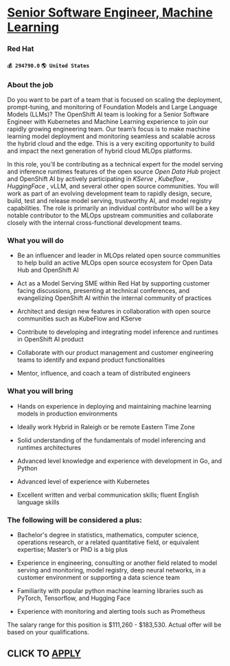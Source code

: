 # [Senior Software Engineer, Machine Learning](https://www.remotewlb.com/apply/senior-software-engineer-machine-learning-70255)  
### Red Hat  
#### `💰 294790.0` `🌎 United States`  

### About the job

Do you want to be part of a team that is focused on scaling the deployment, prompt-tuning, and monitoring of Foundation Models and Large Language Models (LLMs)? The OpenShift AI team is looking for a Senior Software Engineer with Kubernetes and Machine Learning experience to join our rapidly growing engineering team. Our team’s focus is to make machine learning model deployment and monitoring seamless and scalable across the hybrid cloud and the edge. This is a very exciting opportunity to build and impact the next generation of hybrid cloud MLOps platforms.

In this role, you'll be contributing as a technical expert for the model serving and inference runtimes features of the open source _Open Data Hub_ project and OpenShift AI by actively participating in _KServe_ , _Kubeflow_ , _HuggingFace_ , vLLM, and several other open source communities. You will work as part of an evolving development team to rapidly design, secure, build, test and release model serving, trustworthy AI, and model registry capabilities. The role is primarily an individual contributor who will be a key notable contributor to the MLOps upstream communities and collaborate closely with the internal cross-functional development teams.

### What you will do

  * Be an influencer and leader in MLOps related open source communities to help build an active MLOps open source ecosystem for Open Data Hub and OpenShift AI

  * Act as a Model Serving SME within Red Hat by supporting customer facing discussions, presenting at technical conferences, and evangelizing OpenShift AI within the internal community of practices

  * Architect and design new features in collaboration with open source communities such as KubeFlow and KServe

  * Contribute to developing and integrating model inference and runtimes in OpenShift AI product

  * Collaborate with our product management and customer engineering teams to identify and expand product functionalities 

  * Mentor, influence, and coach a team of distributed engineers

### What you will bring

  * Hands on experience in deploying and maintaining machine learning models in production environments

  * Ideally work Hybrid in Raleigh or be remote Eastern Time Zone
  * Solid understanding of the fundamentals of model inferencing and runtimes architectures

  * Advanced level knowledge and experience with development in Go, and Python 

  * Advanced level of experience with Kubernetes 

  * Excellent written and verbal communication skills; fluent English language skills

### The following will be considered a plus:

  * Bachelor's degree in statistics, mathematics, computer science, operations research, or a related quantitative field, or equivalent expertise; Master’s or PhD is a big plus

  * Experience in engineering, consulting or another field related to model serving and monitoring, model registry, deep neural networks, in a customer environment or supporting a data science team

  * Familiarity with popular python machine learning libraries such as PyTorch, Tensorflow, and Hugging Face

  * Experience with monitoring and alerting tools such as Prometheus

The salary range for this position is $111,260 - $183,530. Actual offer will be based on your qualifications.

  
## CLICK TO [APPLY](https://www.remotewlb.com/apply/senior-software-engineer-machine-learning-70255)

